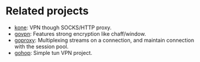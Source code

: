 # Related projects
* [kone](https://github.com/xjdrew/kone): VPN though SOCKS/HTTP proxy.
* [govpn](https://github.com/stargrave/govpn): Features strong encryption like chaff/window.
* [goproxy](https://github.com/shell909090/goproxy): Multiplexing streams on a connection, and maintain connection with the session pool.
* [gohop](https://github.com/bigeagle/gohop): Simple tun VPN project.